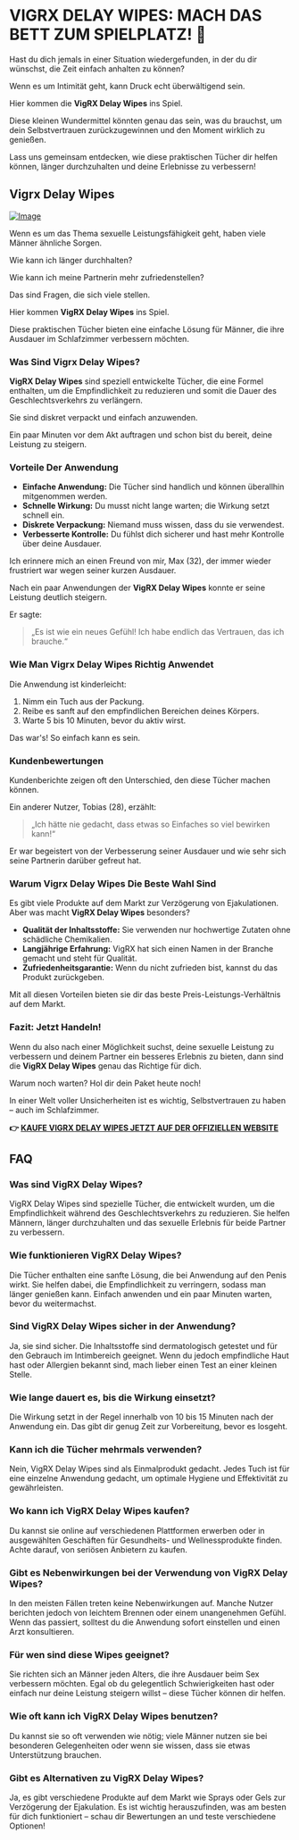 # VIGRX DELAY WIPES: MACH DAS BETT ZUM SPIELPLATZ! 🎉

Hast du dich jemals in einer Situation wiedergefunden, in der du dir wünschst, die Zeit einfach anhalten zu können? 

Wenn es um Intimität geht, kann Druck echt überwältigend sein. 

Hier kommen die **VigRX Delay Wipes** ins Spiel. 

Diese kleinen Wundermittel könnten genau das sein, was du brauchst, um dein Selbstvertrauen zurückzugewinnen und den Moment wirklich zu genießen. 

Lass uns gemeinsam entdecken, wie diese praktischen Tücher dir helfen können, länger durchzuhalten und deine Erlebnisse zu verbessern!

## Vigrx Delay Wipes

[![Image](https://www2.sellhealth.com/136/vigrx_delay_wipes_300x250-v1.png)](https://gchaffi.com/voVxMuWo)

Wenn es um das Thema sexuelle Leistungsfähigkeit geht, haben viele Männer ähnliche Sorgen. 

Wie kann ich länger durchhalten? 

Wie kann ich meine Partnerin mehr zufriedenstellen?

Das sind Fragen, die sich viele stellen. 

Hier kommen **VigRX Delay Wipes** ins Spiel.

Diese praktischen Tücher bieten eine einfache Lösung für Männer, die ihre Ausdauer im Schlafzimmer verbessern möchten.

### Was Sind Vigrx Delay Wipes?

**VigRX Delay Wipes** sind speziell entwickelte Tücher, die eine Formel enthalten, um die Empfindlichkeit zu reduzieren und somit die Dauer des Geschlechtsverkehrs zu verlängern. 

Sie sind diskret verpackt und einfach anzuwenden.

Ein paar Minuten vor dem Akt auftragen und schon bist du bereit, deine Leistung zu steigern.

### Vorteile Der Anwendung

- **Einfache Anwendung:** Die Tücher sind handlich und können überallhin mitgenommen werden.
- **Schnelle Wirkung:** Du musst nicht lange warten; die Wirkung setzt schnell ein.
- **Diskrete Verpackung:** Niemand muss wissen, dass du sie verwendest.
- **Verbesserte Kontrolle:** Du fühlst dich sicherer und hast mehr Kontrolle über deine Ausdauer.

Ich erinnere mich an einen Freund von mir, Max (32), der immer wieder frustriert war wegen seiner kurzen Ausdauer. 

Nach ein paar Anwendungen der **VigRX Delay Wipes** konnte er seine Leistung deutlich steigern. 

Er sagte:

> „Es ist wie ein neues Gefühl! Ich habe endlich das Vertrauen, das ich brauche.“

### Wie Man Vigrx Delay Wipes Richtig Anwendet

Die Anwendung ist kinderleicht:

1. Nimm ein Tuch aus der Packung.
2. Reibe es sanft auf den empfindlichen Bereichen deines Körpers.
3. Warte 5 bis 10 Minuten, bevor du aktiv wirst.

Das war's! So einfach kann es sein.

### Kundenbewertungen

Kundenberichte zeigen oft den Unterschied, den diese Tücher machen können.

Ein anderer Nutzer, Tobias (28), erzählt:

> „Ich hätte nie gedacht, dass etwas so Einfaches so viel bewirken kann!“

Er war begeistert von der Verbesserung seiner Ausdauer und wie sehr sich seine Partnerin darüber gefreut hat.

### Warum Vigrx Delay Wipes Die Beste Wahl Sind

Es gibt viele Produkte auf dem Markt zur Verzögerung von Ejakulationen. Aber was macht **VigRX Delay Wipes** besonders?

- **Qualität der Inhaltsstoffe:** Sie verwenden nur hochwertige Zutaten ohne schädliche Chemikalien.
- **Langjährige Erfahrung:** VigRX hat sich einen Namen in der Branche gemacht und steht für Qualität.
- **Zufriedenheitsgarantie:** Wenn du nicht zufrieden bist, kannst du das Produkt zurückgeben.

Mit all diesen Vorteilen bieten sie dir das beste Preis-Leistungs-Verhältnis auf dem Markt.

### Fazit: Jetzt Handeln!

Wenn du also nach einer Möglichkeit suchst, deine sexuelle Leistung zu verbessern und deinem Partner ein besseres Erlebnis zu bieten, dann sind die **VigRX Delay Wipes** genau das Richtige für dich. 

Warum noch warten? Hol dir dein Paket heute noch!

In einer Welt voller Unsicherheiten ist es wichtig, Selbstvertrauen zu haben – auch im Schlafzimmer.



**👉 [KAUFE VIGRX DELAY WIPES JETZT AUF DER OFFIZIELLEN WEBSITE](https://gchaffi.com/voVxMuWo)**

## FAQ

### Was sind VigRX Delay Wipes?
VigRX Delay Wipes sind spezielle Tücher, die entwickelt wurden, um die Empfindlichkeit während des Geschlechtsverkehrs zu reduzieren. Sie helfen Männern, länger durchzuhalten und das sexuelle Erlebnis für beide Partner zu verbessern.

### Wie funktionieren VigRX Delay Wipes?
Die Tücher enthalten eine sanfte Lösung, die bei Anwendung auf den Penis wirkt. Sie helfen dabei, die Empfindlichkeit zu verringern, sodass man länger genießen kann. Einfach anwenden und ein paar Minuten warten, bevor du weitermachst.

### Sind VigRX Delay Wipes sicher in der Anwendung?
Ja, sie sind sicher. Die Inhaltsstoffe sind dermatologisch getestet und für den Gebrauch im Intimbereich geeignet. Wenn du jedoch empfindliche Haut hast oder Allergien bekannt sind, mach lieber einen Test an einer kleinen Stelle.

### Wie lange dauert es, bis die Wirkung einsetzt?
Die Wirkung setzt in der Regel innerhalb von 10 bis 15 Minuten nach der Anwendung ein. Das gibt dir genug Zeit zur Vorbereitung, bevor es losgeht.

### Kann ich die Tücher mehrmals verwenden?
Nein, VigRX Delay Wipes sind als Einmalprodukt gedacht. Jedes Tuch ist für eine einzelne Anwendung gedacht, um optimale Hygiene und Effektivität zu gewährleisten.

### Wo kann ich VigRX Delay Wipes kaufen?
Du kannst sie online auf verschiedenen Plattformen erwerben oder in ausgewählten Geschäften für Gesundheits- und Wellnessprodukte finden. Achte darauf, von seriösen Anbietern zu kaufen.

### Gibt es Nebenwirkungen bei der Verwendung von VigRX Delay Wipes?
In den meisten Fällen treten keine Nebenwirkungen auf. Manche Nutzer berichten jedoch von leichtem Brennen oder einem unangenehmen Gefühl. Wenn das passiert, solltest du die Anwendung sofort einstellen und einen Arzt konsultieren.

### Für wen sind diese Wipes geeignet?
Sie richten sich an Männer jeden Alters, die ihre Ausdauer beim Sex verbessern möchten. Egal ob du gelegentlich Schwierigkeiten hast oder einfach nur deine Leistung steigern willst – diese Tücher können dir helfen.

### Wie oft kann ich VigRX Delay Wipes benutzen?
Du kannst sie so oft verwenden wie nötig; viele Männer nutzen sie bei besonderen Gelegenheiten oder wenn sie wissen, dass sie etwas Unterstützung brauchen.

### Gibt es Alternativen zu VigRX Delay Wipes? 
Ja, es gibt verschiedene Produkte auf dem Markt wie Sprays oder Gels zur Verzögerung der Ejakulation. Es ist wichtig herauszufinden, was am besten für dich funktioniert – schau dir Bewertungen an und teste verschiedene Optionen!
